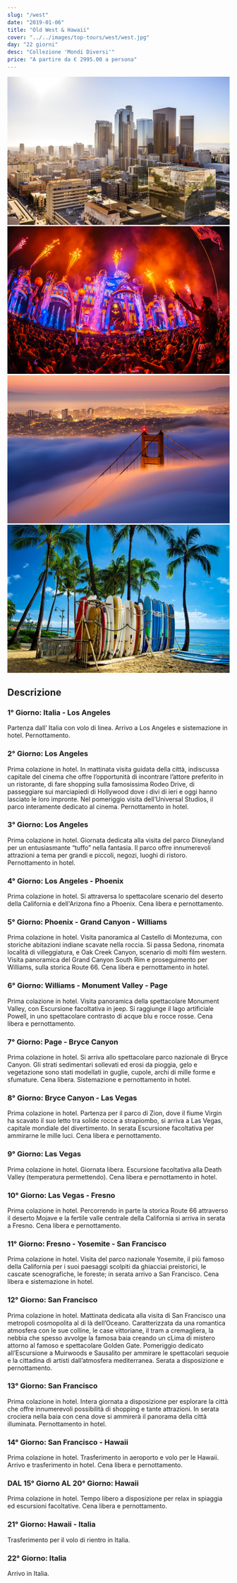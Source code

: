 ```yaml
---
slug: "/west"
date: "2019-01-06"
title: "Old West & Hawaii"
cover: "../../images/top-tours/west/west.jpg"
day: "22 giorni"
desc: "Collezione 'Mondi Diversi'"
price: "A partire da € 2995.00 a persona"
---
```


<div class="pictures">

![west 1](../../images/top-tours/west/west1.jpg)
![west 2](../../images/top-tours/west/west2.jpg)
![west 3](../../images/top-tours/west/west3.jpg)
![west 4](../../images/top-tours/west/west4.jpg)

</div>


<div class="copy">

## Descrizione

### 1° Giorno: Italia - Los Angeles
Partenza dall’ Italia con volo di linea. Arrivo a Los Angeles e sistemazione in hotel. Pernottamento.

### 2° Giorno: Los Angeles
Prima colazione in hotel. In mattinata visita guidata della città, indiscussa capitale del cinema che offre l’opportunità di incontrare l’attore preferito in un ristorante, di fare shopping sulla famosissima Rodeo Drive, di passeggiare sui marciapiedi di Hollywood dove i divi di ieri e oggi hanno lasciato le loro impronte. Nel pomeriggio visita dell’Universal Studios, il parco interamente dedicato al cinema. Pernottamento in hotel.

### 3° Giorno: Los Angeles
Prima colazione in hotel. Giornata dedicata alla visita del parco Disneyland per un entusiasmante “tuffo” nella fantasia. Il parco offre innumerevoli attrazioni a tema per grandi e piccoli, negozi, luoghi di ristoro. Pernottamento in hotel.

### 4° Giorno: Los Angeles - Phoenix
Prima colazione in hotel. Si attraversa lo spettacolare scenario del deserto della California e dell'Arizona fino a Phoenix. Cena libera e pernottamento.

### 5° Giorno: Phoenix - Grand Canyon - Williams
Prima colazione in hotel. Visita panoramica al Castello di Montezuma, con storiche abitazioni indiane scavate nella roccia. Si passa Sedona, rinomata località di villeggiatura, e Oak Creek Canyon, scenario di molti film western. Visita panoramica del Grand Canyon South Rim e proseguimento per Williams, sulla storica Route 66. Cena libera e pernottamento in hotel.

### 6° Giorno: Williams - Monument Valley - Page
Prima colazione in hotel. Visita panoramica della spettacolare Monument Valley, con Escursione facoltativa in jeep. Si raggiunge il lago artificiale Powell, in uno spettacolare contrasto di acque blu e rocce rosse. Cena libera e pernottamento.

### 7° Giorno: Page - Bryce Canyon
Prima colazione in hotel. Si arriva allo spettacolare parco nazionale di Bryce Canyon. Gli strati sedimentari sollevati ed erosi da pioggia, gelo e vegetazione sono stati modellati in guglie, cupole, archi di mille forme e sfumature. Cena libera. Sistemazione e pernottamento in hotel.

### 8° Giorno: Bryce Canyon - Las Vegas
Prima colazione in hotel. Partenza per il parco di Zion, dove il fiume Virgin ha scavato il suo letto tra solide rocce a strapiombo, si arriva a Las Vegas, capitale mondiale del divertimento. In serata Escursione facoltativa per ammirarne le mille luci. Cena libera e pernottamento.

### 9° Giorno: Las Vegas
Prima colazione in hotel. Giornata libera. Escursione facoltativa alla Death Valley (temperatura permettendo). Cena libera e pernottamento in hotel.

### 10° Giorno: Las Vegas - Fresno
Prima colazione in hotel. Percorrendo in parte la storica Route 66 attraverso il deserto Mojave e la fertile valle centrale della California si arriva in serata a Fresno. Cena libera e pernottamento.

### 11° Giorno: Fresno - Yosemite - San Francisco
Prima colazione in hotel. Visita del parco nazionale Yosemite, il più famoso della California per i suoi paesaggi scolpiti da ghiacciai preistorici, le cascate scenografiche, le foreste; in serata arrivo a San Francisco. Cena libera e sistemazione in hotel.

### 12° Giorno: San Francisco
Prima colazione in hotel. Mattinata dedicata alla visita di San Francisco una metropoli cosmopolita al di là dell’Oceano. Caratterizzata da una romantica atmosfera con le sue colline, le case vittoriane, il tram a cremagliera, la nebbia che spesso avvolge la famosa baia creando un cLima di mistero attorno al famoso e spettacolare Golden Gate. Pomeriggio dedicato all’Escursione a Muirwoods e Sausalito per ammirare le spettacolari sequoie e la cittadina di artisti dall’atmosfera mediterranea. Serata a disposizione e pernottamento.

### 13° Giorno: San Francisco
Prima colazione in hotel. Intera giornata a disposizione per esplorare la città che offre innumerevoli possibilità di shopping e tante attrazioni. In serata crociera nella baia con cena dove si ammirerà il panorama della città illuminata. Pernottamento in hotel.

### 14° Giorno: San Francisco - Hawaii
Prima colazione in hotel. Trasferimento in aeroporto e volo per le Hawaii. Arrivo e trasferimento in hotel. Cena libera e pernottamento.

### DAL 15° Giorno AL 20° Giorno: Hawaii
Prima colazione in hotel. Tempo libero a disposizione per relax in spiaggia ed escursioni facoltative. Cena libera e pernottamento.

### 21° Giorno: Hawaii - Italia
Trasferimento per il volo di rientro in Italia.

### 22° Giorno: Italia
Arrivo in Italia.

</div>
